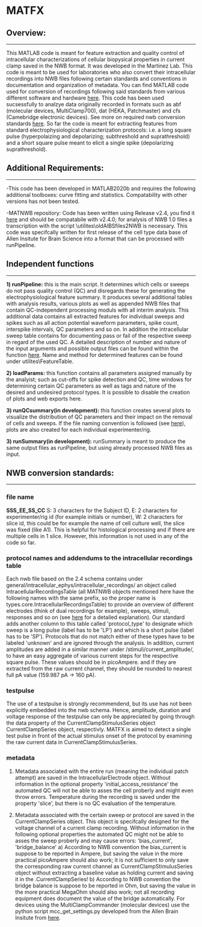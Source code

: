 # MATFX

## Overview:
-------

This MATLAB code is meant for feature extraction and quality control of intracellular characterizations of cellular biopysical properties in current clamp 
saved in the NWB format. It was developed in the Martinez Lab. 
This code is meant to be used for laboratories who also convert their intracellular recordings into NWB files following certain standards 
and conventions in documentation and organization of metadata. You can find MATLAB code used for conversion 
of recordings following said standards from various different software and hardware [here](https://github.com/neuronex-wm/irg2_conversion). This code 
has been used sucsessfully to analzye data originally recorded in formats such as abf (molecular devices, MultiClamp700), dat (HEKA, Patchmaster) and 
cfs (Camebridge electronic devices). See more on required nwb conversion standards [here](#NWB-conversion-standards). So far the code is meant for 
extracting features from standard electrophysiological characterization protocols: i.e. a long square pulse (hyperpolaizing and depolarizing; 
subthreshold and suprathreshold) and a short square pulse meant to elicit a single spike (depolarizing suprathreshold).

## Additional Requirements:
-------
-This code has been developed in MATLAB2020b and requires the following additional toolboxes: curve fitting and statistics. Compatability with other versions has not been tested.

-MATNWB repository: Code has been written using Release v2.4, you find it [here](https://github.com/NeurodataWithoutBorders/matnwb) and should be compatabile with  v2.4.0; 
for analysis of NWB 1.0 files a transcription with the script \utilites\oldAIBSfiles2NWB is necessary. This code was specifcally written for first release of the cell type 
data base of Allen Insitute for Brain Science into a format that can be processed with runPipeline.

## Independent functions
-------
**1) runPipeline:**  this is the main script. It determines which cells or sweeps do not pass quality control (QC) and disregards these for generating the electrophysiological feature summary. 
It produces several additional tables with analysis results, various plots as well as appended NWB files that contain QC-independent processing moduls with all interim analysis. 
This additional data contains all extracted features for individual sweeps and spikes such as all action potential waveform parameters, spike count, interspike intervals, QC parameters and so on.
In addition the intracellular sweep table contains for documenting pass or fail of the respective sweep in regard of the used QC. A detailed description of number and nature of the input arguments 
and possible output files can be found within the function [here](https://github.com/mfeyerab/MATFX/blob/dev/runPipeline.m). 
Name and method for determined features can be found under utilites\FeatureTable.   

**2) loadParams:** this function contains all parameters assigned manually by the analyist; such as cut-offs for spike detection and QC, time windows for determining certain QC parameters 
 as well as tags and nature of the desired and undesired protocol types. It is possible to disable the creation of plots and web exports here.

**3) runQCsummary(in development):** this function creates several plots to visualize the distribution of QC parameters and their impact on the removal of cells and sweeps. 
If the file naming convention is followed (see [here](#NWB-conversion-standards)), plots are also created for each individual experimenter/rig.

**3) runSummary(in development):** 
runSummary is meant to produce the same output files as runPipeline, but using already processed NWB files as input.

## NWB conversion standards:
-------
### file name
**SSS_EE_SS_CC** S: 3 characters for the Subject ID, E: 2 characters for experimenter/rig id (for example initials or number), W: 2 characters for slice id, this could be for example the name of cell culture well,
the slice was fixed (like A1). This is helpful for histological processing and if there are multiple cells in 1 slice. However, this information is not used in any of the code so far.

### protocol names and addendums to the intracellular recordings table
Each nwb file based on the 2.4 schema contains under general/intracellular_ephys/intracellular_recordings/ an object called IntracellularRecordingsTable 
(all MATNWB objects mentioned here have the following names with the same prefix, so the proper name is types.core.IntracellularRecordingsTable) to provide an overview of different
electrodes (think of dual recordings for example), sweeps, stimuli, responses and so on (see [here](https://neurodatawithoutborders.github.io/matnwb/tutorials/html/icephys.html) for a detailed explanation). 
Our standard adds another column to this table called 'protocol_type' to designate which sweep is a long pulse (label has to be 'LP') and which is a short pulse (label has to be 'SP'). Protocols that do not
match either of these types have to be labeled 'unknown' and are ignored through the analysis. 
In addition, current amplitudes are added in a similar manner under /stimuli/current_amplitude/, to have an easy aggregate of various current steps for the respective square pulse. These values should be in picoAmpere.
and if they are extracted from the raw current channel, they should be rounded to nearest full pA value (159.987 pA -> 160 pA).  

### testpulse
The use of a testpulse is strongly recommendend, but its use has not been explicitly embedded into the nwb schema. Hence, amplitude, duration and voltage response of the testpulse can only be appreciated
by going through the data property of the CurrentClampStimulusSeries object CurrentClampSeries object, respectivly. MATFX is aimed to detect a single test pulse in front of the actual stimulus onset of the protocol 
by examining the raw current data in CurrentClampStimulusSeries.
  
### metadata
1) Metadata associated with the entire run (meaning the individual patch attempt) are saved in the IntracellularElectrode object. 
Without information in the optional property 'initial_access_resistance' the automated QC will not be able to asses the cell proberly and might even throw errors. 
Temperature during the recording is saved under the property 'slice', but there is no QC evaluation of the temperature.
 
2) Metadata associated with the certain sweep or protocol are saved in the CurrentClampSeries object. This object is specifcally designed for
the voltage channel of a current clamp recording. Without information in the following optional properties the automated QC might not be able to asses the sweep 
proberly and may cause errors:  'bias_current', 'bridge_balance'
 a) According to NWB convention the bias_current is suppose to be reported in Ampere, but saving the value in the more practical picoAmpere should also work; 
    it is not sufficient to only save the corresponding raw current channel as CurrentClampStimulusSeries object without extracting a baseline value 
	as holding current and saving it in the .CurrentClampSeries!
 b) According to NWB convention the bridge balance is suppose to be reported in Ohm, but saving the value in the more practical MegaOhm should also work; not all 
    recording equipment does document the value of the bridge automatically. For devices using the MultiClampCommander (molecular devices) use the 
	python script mcc_get_settings.py developed from the Allen Brain Insitute from [here](https://github.com/AllenInstitute/ipfx/tree/master/ipfx/bin).	

    
